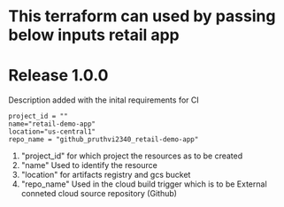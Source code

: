 # This terraform can used by passing below inputs retail app

# Release 1.0.0
Description added with the inital requirements for CI

```
project_id = ""
name="retail-demo-app"
location="us-central1"
repo_name = "github_pruthvi2340_retail-demo-app"
```
1. "project_id" for which project the resources as to be created
2. "name" Used to identify the resource
3. "location" for artifacts registry and gcs bucket
4. "repo_name" Used in the cloud build trigger which is to be External conneted cloud source repository (Github) 